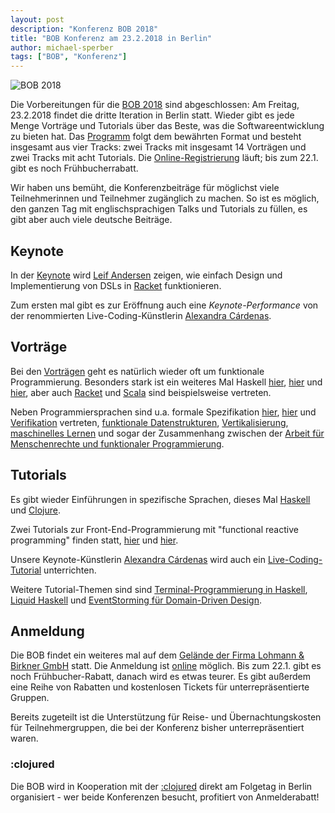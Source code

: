 ```yaml
---
layout: post
description: "Konferenz BOB 2018"
title: "BOB Konferenz am 23.2.2018 in Berlin"
author: michael-sperber
tags: ["BOB", "Konferenz"]
---
```


![BOB 2018](http://bobkonf.de/images/bob_head-2018.png)

Die Vorbereitungen für die [BOB 2018](http://bobkonf.de/2018/) sind
abgeschlossen: Am Freitag, 23.2.2018 findet die dritte Iteration in
Berlin statt.  Wieder gibt es jede Menge Vorträge und Tutorials über
das Beste, was die Softwareentwicklung zu bieten hat.
Das [Programm](http://bobkonf.de/2018/program.html) folgt dem
bewährten Format und besteht insgesamt aus vier Tracks: zwei Tracks mit insgesamt
14 Vorträgen und zwei Tracks mit acht Tutorials.
Die [Online-Registrierung](http://bobkonf.de/2018/registration.html)
läuft; bis zum 22.1. gibt es noch Frühbucherrabatt.

<!-- more start -->

Wir haben uns bemüht, die Konferenzbeiträge für möglichst viele
Teilnehmerinnen und Teilnehmer
zugänglich zu machen.  So ist es möglich, den ganzen Tag mit
englischsprachigen Talks und Tutorials zu füllen, es gibt aber auch
viele deutsche Beiträge.

## Keynote

In der [Keynote](http://bobkonf.de/2018/andersen.html) wird
[Leif Andersen](http://leifandersen.net/) 
zeigen, wie einfach Design und Implementierung von DSLs in
[Racket](http://racket-lang.org) funktionieren.

Zum ersten mal gibt es zur Eröffnung auch eine *Keynote-Performance*
von der renommierten Live-Coding-Künstlerin [Alexandra
Cárdenas](http://cargocollective.com/tiemposdelruido).

## Vorträge

Bei den [Vorträgen](http://bobkonf.de/2018/program.html) geht es
natürlich wieder oft um funktionale Programmierung.  Besonders stark
ist ein weiteres Mal Haskell [hier](http://bobkonf.de/2018/andjelkovic.html),
[hier](http://bobkonf.de/2018/volkov.html) und
[hier](http://bobkonf.de/2018/wickstroem.html), aber auch
[Racket](http://bobkonf.de/2018/andersen.html) und
[Scala](http://bobkonf.de/2018/thoma-akka.html) sind beispielsweise
vertreten.

Neben Programmiersprachen sind u.a. formale Spezifikation
[hier](http://bobkonf.de/2018/kant.html),
[hier](http://bobkonf.de/2018/mehnert.html) und
[Verifikation](http://bobkonf.de/2018/senier.html) vertreten,
[funktionale Datenstrukturen](http://bobkonf.de/2018/wiedeking.html),
[Vertikalisierung](http://bobkonf.de/2018/mainusch.html),
[maschinelles Lernen](http://bobkonf.de/2018/hung.html) und sogar der
Zusammenhang zwischen der [Arbeit für Menschenrechte und funktionaler
Programmierung](http://bobkonf.de/2018/christo.html).

## Tutorials

Es gibt wieder Einführungen in spezifische Sprachen, dieses Mal
[Haskell](http://bobkonf.de/2018/heinzel.html) und
[Clojure](http://bobkonf.de/2018/ludwig.html).  

Zwei Tutorials zur Front-End-Programmierung mit "functional reactive
programming" finden statt, [hier](http://bobkonf.de/2018/apfelmus.html) und
[hier](http://bobkonf.de/2018/divianszky.html).

Unsere Keynote-Künstlerin [Alexandra
Cárdenas](http://cargocollective.com/tiemposdelruido) wird auch ein
[Live-Coding-Tutorial](http://bobkonf.de/2018/cardenas.html) unterrichten.

Weitere Tutorial-Themen sind sind [Terminal-Programmierung in
Haskell](http://bobkonf.de/2018/thoma-terminal.html), [Liquid
Haskell](http://bobkonf.de/2018/loeh.html) und [EventStorming für
Domain-Driven Design](http://bobkonf.de/2018/rauch.html).

## Anmeldung

Die BOB findet ein weiteres mal auf dem
[Gelände der Firma Lohmann & Birkner GmbH](http://bobkonf.de/local.html)
statt.  Die Anmeldung ist
[online](http://bobkonf.de/2018/registration.html) möglich.  Bis zum
22.1. gibt es noch Frühbucher-Rabatt, danach wird es etwas teurer.  Es
gibt außerdem eine Reihe von Rabatten und kostenlosen Tickets für
unterrepräsentierte Gruppen.

Bereits zugeteilt ist die Unterstützung für Reise- und
Übernachtungskosten für Teilnehmergruppen, die bei der Konferenz
bisher unterrepräsentiert waren.

### :clojured

Die BOB wird in Kooperation mit der [:clojured](http://clojured.de/)
direkt am Folgetag in Berlin organisiert - wer beide Konferenzen
besucht, profitiert von Anmelderabatt!


<!-- more end -->
